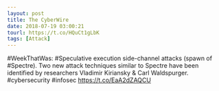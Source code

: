 ```yaml
---
layout: post
title: The CyberWire
date: 2018-07-19 03:00:21
tourl: https://t.co/HQuCt1gLbK
tags: [Attack]
---
```

#WeekThatWas: #Speculative execution side-channel attacks (spawn of #Spectre). Two new attack techniques similar to Spectre have been identified by researchers Vladimir Kiriansky &amp; Carl Waldspurger. #cybersecurity #infosec https://t.co/EaA2dZAQCU